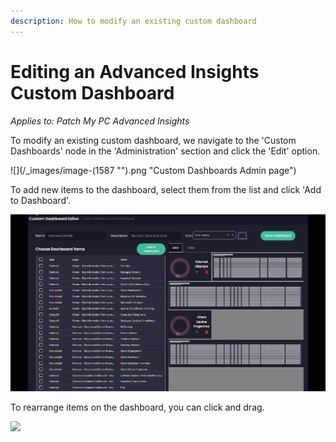 ```yaml
---
description: How to modify an existing custom dashboard
---
```


# Editing an Advanced Insights Custom Dashboard

_Applies to: Patch My PC Advanced Insights_

To modify an existing custom dashboard, we navigate to the 'Custom Dashboards' node in the 'Administration' section and click the 'Edit' option.

![](/_images/image-(1587 "").png "Custom Dashboards Admin page")

To add new items to the dashboard, select them from the list and click 'Add to Dashboard'.

![](/_images/2024-06-18_14-41-02.gif "")

To rearrange items on the dashboard, you can click and drag.

![](/_images/2024-06-18_14-52-33.gif "")